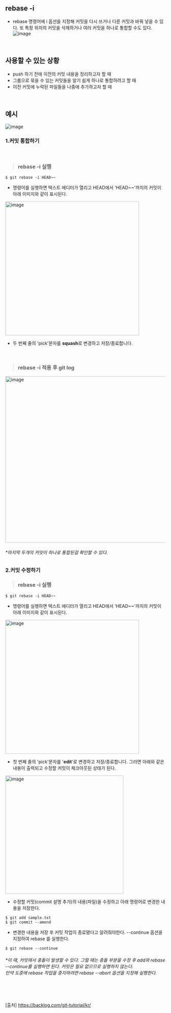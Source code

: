 ## rebase -i
- rebase 명령어에 i 옵션을 지정해 커밋을 다시 쓰거나 다른 커밋과 바꿔 넣을 수 있다. 또 특정 위치의 커밋을 삭제하거나 여러 커밋을 하나로 통합할 수도 있다.
![image](https://user-images.githubusercontent.com/57171304/185101377-97a049ab-13cc-4946-8231-3ad610a36a7b.png)
<br>

## 사용할 수 있는 상황
- push 하기 전에 이전의 커밋 내용을 정리하고자 할 때
- 그룹으로 묶을 수 있는 커밋들을 알기 쉽게 하나로 통합하려고 할 때
- 이전 커밋에 누락된 파일들을 나중에 추가하고자 할 때
<br>


## 예시
![image](https://user-images.githubusercontent.com/57171304/185102070-91be507b-cb01-4e3b-b72e-4635f497a0a9.png)
<br>


### 1.커밋 통합하기  
<br>

>### rebase -i 실행
```
$ git rebase -i HEAD~~
```
- 명령어를 실행하면 텍스트 에디터가 열리고 HEAD에서 'HEAD~~'까지의 커밋이 아래 이미지와 같이 표시된다.
<img width="420" alt="image" src="https://user-images.githubusercontent.com/57171304/185270665-c5dff1d2-a0fc-4ef2-b99b-ce0883d33ffb.png">

- 두 번째 줄의 'pick'문자를 **squash**로 변경하고 저장/종료합니다.
<br>

>### rebase -i 적용 후 git log
<img width="522" alt="image" src="https://user-images.githubusercontent.com/57171304/185271077-556195ca-8863-4312-a064-430b02167ac3.png">

###### *마지막 두개의 커밋이 하나로 통합된걸 확인할 수 있다.

### 2.커밋 수정하기

>### rebase -i 실행
```
$ git rebase -i HEAD~~
```
- 명령어를 실행하면 텍스트 에디터가 열리고 HEAD에서 'HEAD~~'까지의 커밋이 아래 이미지와 같이 표시된다.
<img width="420" alt="image" src="https://user-images.githubusercontent.com/57171304/185270665-c5dff1d2-a0fc-4ef2-b99b-ce0883d33ffb.png">

- 첫 번째 줄의 'pick'문자를 '**edit**'로 변경하고 저장/종료합니다. 그러면 아래와 같은 내용이 출력되고 수정할 커밋이 체크아웃된 상태가 된다.
<img width="371" alt="image" src="https://user-images.githubusercontent.com/57171304/185278589-e30258dd-5a79-453d-b6ab-0da488ffa57c.png">
<br>

- 수정할 커밋(commit 설명 추가)의 내용(파일)을 수정하고 아래 명령어로 변경한 내용을 저장한다.
```
$ git add sample.txt
$ git commit --amend
```
- 변경한 내용을 저장 후 커밋 작업이 종료됐다고 알려줘야한다. --continue 옵션을 지정하여 rebase 를 실행한다.
```
$ git rebase --continue
```
###### *이 때, 커밋에서 충돌이 발생할 수 있다. 그럴 때는 충돌 부분을 수정 후 add와 rebase --continue를 실행하면 된다. 커밋은 필요 없으므로 실행하지 않는다.<br>만약 도중에 rebase 작업을 중지하려면 rebase --abort 옵션을 지정해 실행한다.

<br>


<br>

[출처] https://backlog.com/git-tutorial/kr/
